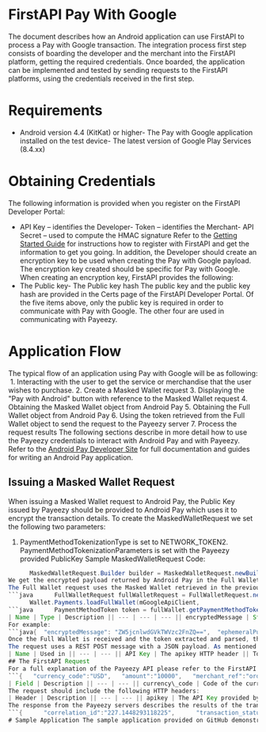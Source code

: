 # FirstAPI Pay With Google

The document describes how an Android application can use FirstAPI to process a Pay with Google  transaction.
The integration process first step consists of boarding the developer and the merchant into the FirstAPI platform, getting the required credentials.
Once boarded, the application can be implemented and tested by sending requests to the FirstAPI platforms, using the credentials received in the first step.
# Requirements
- Android version 4.4 (KitKat) or higher- The Pay with Google application installed on the test device- The latest version of Google Play Services (8.4.xx)
# Obtaining Credentials
The following information is provided when you register on the FirstAPI Developer Portal:
- API Key – identifies the Developer- Token – identifies the Merchant- API Secret – used to compute the HMAC signature
Refer to the [Getting Started Guide](https://github.com/payeezy/get_started_with_payeezy/blob/master/get_started_with_payeezy042015.pdf) for instructions how to register with FirstAPI and get the information to get you going.
In addition, the Developer should create an encryption key to be used when creating the Pay with Google payload. The encryption key created should be specific for Pay with Google.
When creating an encryption key, FirstAPI provides the following:
- The Public key- The Public key hash
The public key and the public key hash are provided in the Certs page of the FirstAPI Developer Portal.
Of the five items above, only the public key is required in order to communicate with Pay with Google. The other four are used in communicating with Payeezy.
# Application Flow
The typical flow of an application using Pay with Google will be as following:
 1. Interacting with the user to get the service or merchandise that the user wishes to purchase. 2. Create a Masked Wallet request 3. Displaying the "Pay with Android" button with reference to the Masked Wallet request 4. Obtaining the Masked Wallet object from Android Pay 5. Obtaining the Full Wallet object from Android Pay 6. Using the token retrieved from the Full Wallet object to send the request to the Payeezy server 7. Process the request results
The following sections describe in more detail how to use the Payeezy credentials to interact with Android Pay and with Payeezy.
Refer to the [Android Pay Developer Site](https://developers.google.com/android-pay/?hl=en) for full documentation and guides for writing an Android Pay application.
## Issuing a Masked Wallet Request
When issuing a Masked Wallet request to Android Pay, the Public Key issued by Payeezy should be provided to Android Pay which uses it to encrypt the transaction details.
To create the MaskedWalletRequest we set the following two parameters:
1. PaymentMethodTokenizationType is set to NETWORK\_TOKEN2. PaymentMethodTokenizationParameters is set with the Payeezy provided PublicKey
Sample MaskedWalletRequest Code:
```java      PaymentMethodTokenizationParameters parameters =           PaymentMethodTokenizationParameters._newBuilder_()             .setPaymentMethodTokenizationType(                     PaymentMethodTokenizationType.NETWORK_TOKEN)             .addParameter( **"** publicKey **"** , Constants.FIRST_DATA_PUBLIC_KEY)             .build();
      MaskedWalletRequest.Builder builder = MaskedWalletRequest.newBuilder()            // Other parameters           .setPaymentMethodTokenizationParameters(parameters)           .build();```## Issuing Full Wallet Request
We get the encrypted payload returned by Android Pay in the Full Wallet response, as a token. The data included in the token should be sent to the Payeezy server in order to process the transaction.
The Full Wallet request uses the Masked Wallet retrieved in the previous step.
```java      FullWalletRequest fullWalletRequest = FullWalletRequest.newBuilder()                  .setGoogleTransactionId(googleTransactionId)                  .setCart(Cart._newBuilder_()                      .setCurrencyCode(Constants.CURRENCY_CODE_USD)                      .setTotalPrice(mAmount)                      .setLineItems(lineItems)                      .build())                  .build();
      Wallet.Payments.loadFullWallet(mGoogleApiClient,                   fullWalletRequest,                   REQUEST_CODE_RESOLVE_LOAD_FULL_WALLET);```Once the Full Wallet is received, the Payment Method Token can be extracted and parsed:
```java      PaymentMethodToken token = fullWallet.getPaymentMethodToken();      String tokenJSON = token.getToken();         // Get encrypted token```The returned token will be a UTF8 encoded serialized JSON dictionary with the following keys:
| Name | Type | Description || --- | --- | --- || encryptedMessage | String(Base64) | The encrypted message. || ephemeralPublicKey | String (base64) | The ephemeral public key associated with thePrivate key used to encrypt the message. || tag | String (base64) | MAC of encryptedMessage |
For example:
```java{  "encryptedMessage": "ZW5jcnlwdGVkTWVzc2FnZQ==",  "ephemeralPublicKey": "ZXBoZW1lcmFsUHVibGljS2V5",  "tag":"c2lnbmF0dXJl"}```## Issuing the FirstAPI Request
Once the Full Wallet is received and the token extracted and parsed, the FirstAPI request can be created. Note that while the previous steps had to be completed on the mobile device, issuing the Payeezy request can be done from the mobile device or from a server that receives the Full Wallet token.
The request uses a REST POST message with a JSON payload. As mentioned before, the four remaining items issued by Payeezy will be used when issuing the request. The following table describes where the items are used:
| Name | Used in || --- | --- || API Key | The apikey HTTP header || Token | The token HTTP header || Public Key Hash | Used in the request payload || API Secret | Used to compute the HMAC. The HMAC is added to the request through three HTTP headers. |
## The FirstAPI Request
For a full explanation of the Payeezy API please refer to the FirstAPI Developer Portal at [https://developer.payeezy.com/payeezy-api/apis/post/transactions](https://developer.payeezy.com/payeezy-api/apis/post/transactions). Following is an example of a Payeezy request payload:
```{   "currency_code":"USD",   "amount":"10000",   "merchant_ref":"orderid",   "method":"3DS",   "transaction_type":"purchase",   "3DS":{      "header":{        "publicKeyHash":"QAjHE+t/4YUVEUpoyZkkuNHJ8eap4= **",**        "ephemeralPublicKey":"ZXBoZW1lcmFsUHVibGljS2V5",      },      "signature":"c2lnbmF0dXJl",      "type":"G",      "data":"ZW5jcnlwdGVkTWVzc2FnZQ=="   }}```The following table describes the contents of the request fields:
| Field | Description || --- | --- || currency\_code | Code of the currency used in the transaction. For example, USD denotes US Dollars. || amount | The transaction amount in cents. For example, 10000 is $100.00. || merchant\_ref | The merchant's order number. || method | Must be "3DS" || transaction\_type | Describes the type of transaction, for example "purchase" || publicKeyHash | The public key hash string that was provided by Payeezy. || ephemeralPublicKey | The "ephemeralPublicKey" field extracted from the token returned by Android Pay. || signature | The "tag" field extracted from the token returned by Android Pay || type | Must be "G" || data | The "encryptedMessage" field extracted from the token returned by Android Pay |
The request should include the following HTTP headers:
| Header | Description || --- | --- || apikey | The API Key provided by Payeezy || token | The token provided by Payeezy || content-type | "Application/json" || Authorization | Value computed from the Secret and the payload (see the code to compute the HMAC in the Android Pay sample application) || nonce | see the code to compute the HMAC in the Android Pay sample application || timestamp | see the code to compute the HMAC in the Android Pay sample application |
The response from the Payeezy servers describes the results of the transaction. A sample response:
```{      "correlation_id":"227.1448293118225",      "transaction_status":"approved",      "validation_status":"success",      "transaction_type":"purchase",      "transaction_id":"222078",      "transaction_tag":"2283767",      "method":"3ds",      "amount":"1222",      "currency":"USD",      "card":{         "type":"VISA",         "cardholder_name":"Not Provided",         "card_number":"XXXXXXXX",         "exp_date":"0116"},      "bank_resp_code":"100",      "bank_message":"Approved",      "gateway_resp_code":"00",      "gateway_message":"Transaction Normal"}```For an explanation of the response fields please refer to the FirstAPI Developer Portal at [https://developer.payeezy.com/payeezy-api/apis/post/transactions](https://developer.payeezy.com/payeezy-api/apis/post/transactions).
# Sample Application The sample application provided on GitHub demonstrates how FirstAPI can be used to process Pay with Google requests.  

